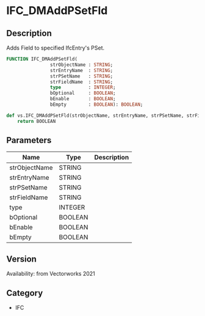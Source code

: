 # IFC_DMAddPSetFld

## Description
Adds Field to specified IfcEntry's PSet.

```pascal
FUNCTION IFC_DMAddPSetFld(
				strObjectName : STRING;
				strEntryName  : STRING;
				strPSetName   : STRING;
				strFieldName  : STRING;
				type          : INTEGER;
				bOptional     : BOOLEAN;
				bEnable       : BOOLEAN;
				bEmpty        : BOOLEAN): BOOLEAN;
```

```python
def vs.IFC_DMAddPSetFld(strObjectName, strEntryName, strPSetName, strFieldName, type, bOptional, bEnable, bEmpty):
    return BOOLEAN
```

## Parameters
|Name|Type|Description|
|---|---|---|
|strObjectName|STRING|   |
|strEntryName|STRING|   |
|strPSetName|STRING|   |
|strFieldName|STRING|   |
|type|INTEGER|   |
|bOptional|BOOLEAN|   |
|bEnable|BOOLEAN|   |
|bEmpty|BOOLEAN|   |

## Version
Availability: from Vectorworks 2021

## Category
* IFC

